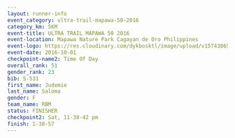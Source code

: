 ```yaml
---
layout: runner-info 
event_category: ultra-trail-mapawa-50-2016 
category_km: 5KM 
event-title: ULTRA TRAIL MAPAWA 50 2016 
event-location: Mapawa Nature Park Cagayan de Oro Philippines 
event-logo: https://res.cloudinary.com/dykbosktl/image/upload/v1574386563/Logo/image-asset_plfjxn.jpg 
event-date: 2016-10-01 
checkpoint-name2: Time Of Day 
overall_rank: 51
gender_rank: 23
bib: 5-531
first_name: Judemie
last_name: Saloma
gender: F
team_name: RBM
status: FINISHER
checkpoint2: Sat, 11-38-42 pm
finish: 1-38-57
---
```

